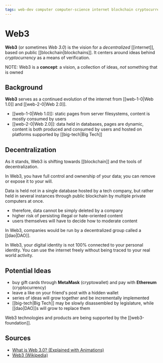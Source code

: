 ```yaml
---
tags: web-dev computer computer-science internet blockchain cryptocurrency
---
```


# Web3

**Web3** (or sometimes _Web 3.0_) is the vision for a _decentralized_ [[internet]], based on public [[blockchain|blockchains]]. It centers around ideas behind _cryptocurrency_ as a means of verification.

NOTE: Web3 is a **concept**: a vision, a collection of ideas, _not_ something that is owned

## Background

**Web3** serves as a continued evolution of the internet from [[web-1-0|Web 1.0]] and [[web-2-0|Web 2.0]].

- [[web-1-0|Web 1.0]]: static pages from server filesystems, content is mostly consumed by users
- [[web-2-0|Web 2.0]]: data held in databases, pages are dynamic, content is both produced and consumed by users and hosted on platforms supported by [[big-tech|Big Tech]]

## Decentralization

As it stands, Web3 is shifting towards [[blockchain]] and the tools of decentralization.

In Web3, you have full control and ownership of your data; you can remove or expose it to your will.

Data is held not in a single database hosted by a tech company, but rather held in several instances through public blockchain by multiple private computers at once.

- therefore, data cannot be simply deleted by a company
- higher risk of persisting illegal or hate-oriented content
- users themselves will have to decide how to moderate content

In Web3, companies would be run by a decentralized group called a [[dao|DAO]].

In Web3, your digital identity is not 100% connected to your personal identity. You can use the internet freely without being traced to your real world activity.

## Potential Ideas

- buy gift cards through **MetaMask** (cryptowallet) and pay with **Ethereum** (cryptocurrency)
- leave a like on your friend's post with a hidden wallet
- series of ideas will grow together and be incrementally implemented
- [[big-tech|Big Tech]] may be slowly disassembled by legislature, while [[dao|DAO]]s will grow to replace them

Web3 technologies and products are being supported by the [[web3-foundation]].

## Sources

- [What is Web 3.0? (Explained with Animations)](https://www.youtube.com/watch?v=nHhAEkG1y2U)
- [Web3 (Wikipedia)](https://en.wikipedia.org/wiki/Web3)
